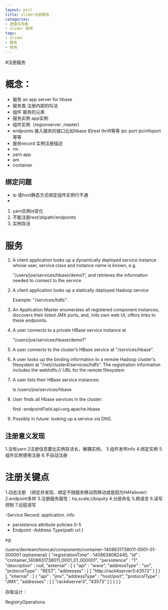 ```yaml
---
layout: post
title: slider注册服务
categories:
- 逻辑与现象
- slider 使用
tags:
- slider
- 服务
- 使用
---
```



#注册服务

概念：
========

- 服务 an app server for hbase
- 服务类 注册内部的叫法
- 组件 服务的元素
- 服务实例 app实例
- 组件实例（regionserver ,master)
- endpoints 接入服务的接口比如hbase 的rest thrift等等 ipc port ipcinfoport等等
- 服务record 实例注册描述
- rm
- yarn app
- am
- container

绑定问题
--------
- ip 或host静态方式绑定组件实例行不通
- 
1. yarn实例id变化
2. 不能注册rest/zkpath/endpoints
3. 实例存活


服务
====
1. A client application looks up a dynamically deployed service instance whose user,
service class and instance name is known, e.g.

	"/users/joe/services/hbase/demo1", and retrieves the information needed to
connect to the service
2. A client application looks up a statically deployed Hadoop service

	Example: "/services/hdfs".
3. An Application Master enumerates all registered component instances, discovers their listed JMX ports, and, inits own web UI, offers links to these endpoints.
4. A user connects to a private HBase service instance at

	"/users/joe/services/hbase/demo1"
5. A user connects to the cluster’s HBase service at "/services/hbase".
6. A user looks up the binding information to a remote Hadoop cluster's filesystem at "/net/cluster4/services/hdfs". The registration information includes the webhdfs:// URL for the remote filesystem
7. A user lists their HBase service instances:

	ls /users/joe/services/hbase
8. User finds all Hbase services in the cluster:

	find -endpointField.api=org.apache.hbase
9. Possibly in future: looking up a service via DNS.

注册意义发现
----------------
1.没有yarn
2注册信息要比实例存活长，解耦实例。
3.组件发布info
4.绑定实例
5.组件实例使用注册
6.不自动注册

注册关键点
============
1.动态注册 （绑定并发现、绑定不随服务移动而移动或是因为HAfailover)
2.endpoint多样
3.注册服务属性：ha,scale,Ubiquity
4.分层命名
5.跨语言
6.读写控制
7.远程读写


-Service Record: application. info
- persistence attribute policies 0-5
- Endpoint
-Address Type(path url )


eg:

/users/devteam/tomcat/components/container-1408631738011-0001-01-000001 (ephemeral)
{
"registrationTime" : 1408638082445,
"id" : "container_1408631738011_0001_01_000001",
"persistence" : "1",
"description" : null,
"external" : [ {
"api" : "www",
"addressType" : "uri",
"protocolType" : "REST",
"addresses" : [ [ "http://rack4server3:43572" ] ]
} ],
"internal" : [ {
"api" : "jmx",
"addressType" : "host/port",
"protocolType" : "JMX",
"addresses" : [ [ "rack4server3", "43573" ] ]
} ]
}


存取设计：

RegistryOperations
